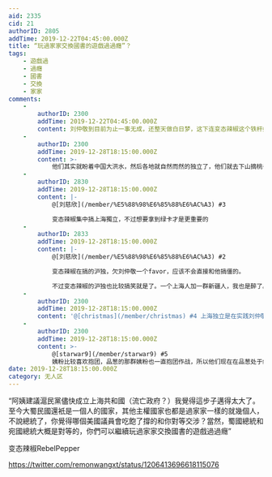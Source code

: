 ```yaml
---
aid: 2335
cid: 21
authorID: 2805
addTime: 2019-12-22T04:45:00.000Z
title: “玩過家家交換國書的遊戲過過癮”？
tags:
    - 遊戲過
    - 過癮
    - 國書
    - 交換
    - 家家
comments:
    -
        authorID: 2300
        addTime: 2019-12-22T04:45:00.000Z
        content: 刘仲敬到目前为止一事无成，还整天做白日梦，这下连变态辣椒这个铁杆姨粉都看不下去了。
    -
        authorID: 2300
        addTime: 2019-12-28T18:15:00.000Z
        content: >-
            他们其实就盼着中国大洪水，然后各地就自然而然的独立了，他们就去下山摘桃子了。至于谁出钱，出力，流血牺牲，他们一概不care。这样的组织，自然得不到任何支持。
    -
        authorID: 2830
        addTime: 2019-12-28T18:15:00.000Z
        content: |-
            @[刘慈欣](/member/%E5%88%98%E6%85%88%E6%AC%A3) #3

            变态辣椒集中搞上海獨立，不过想要拿到绿卡才是更重要的
    -
        authorID: 2833
        addTime: 2019-12-28T18:15:00.000Z
        content: |-
            @[刘慈欣](/member/%E5%88%98%E6%85%88%E6%AC%A3) #2

            变态辣椒在搞的沪独，欠刘仲敬一个favor，应该不会直接和他搞僵的。

            不过变态辣椒的沪独也比较搞笑就是了。一个上海人加一群新疆人，我也是醉了。
    -
        authorID: 2300
        addTime: 2019-12-28T18:15:00.000Z
        content: '@[christmas](/member/christmas) #4 上海独立是在实践刘仲敬的理论，所以从这方面来说变态辣椒也算姨粉。'
    -
        authorID: 2300
        addTime: 2019-12-28T18:15:00.000Z
        content: >-
            @[starwar9](/member/starwar9) #5
            姨粉比较喜欢抱团，品葱的那群姨粉也一直抱团作战，所以他们现在在品葱处于绝对优势。
date: 2019-12-28T18:15:00.000Z
category: 无人区
---
```


“阿姨建議滬民黨儘快成立上海共和國（流亡政府？）我覺得這步子邁得太大了。至今大蜀民國還衹是一個人的國家，其他主權國家也都是過家家一樣的就幾個人，不說總統了，你覺得哪個美國議員會吃飽了撐的和你對等交涉？當然，蜀國總統和宛國總統大概是對等的，你們可以繼續玩過家家交換國書的遊戲過過癮”

变态辣椒RebelPepper

https://twitter.com/remonwangxt/status/1206413696618115076
